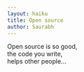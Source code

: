 ```yaml
---
layout: haiku
title: Open source
author: Saurabh
---
```


Open source is so good,<br>
the code you write,<br>
helps other people...<br>
